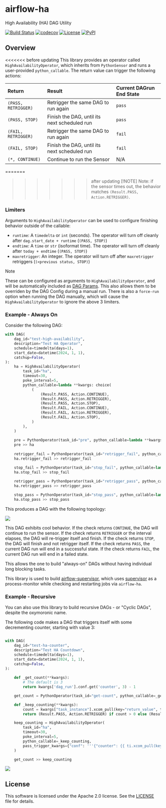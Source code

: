 # airflow-ha

High Availability (HA) DAG Utility

[![Build Status](https://github.com/airflow-laminar/airflow-ha/actions/workflows/build.yaml/badge.svg?branch=main&event=push)](https://github.com/airflow-laminar/airflow-ha/actions/workflows/build.yaml)
[![codecov](https://codecov.io/gh/airflow-laminar/airflow-ha/branch/main/graph/badge.svg)](https://codecov.io/gh/airflow-laminar/airflow-ha)
[![License](https://img.shields.io/github/license/airflow-laminar/airflow-ha)](https://github.com/airflow-laminar/airflow-ha)
[![PyPI](https://img.shields.io/pypi/v/airflow-ha.svg)](https://pypi.python.org/pypi/airflow-ha)

## Overview

<<<<<<< before updating
This library provides an operator called `HighAvailabilityOperator`, which inherits from `PythonSensor` and runs a user-provided `python_callable`.
The return value can trigger the following actions:

| Return              | Result                                       | Current DAGrun End State |
| :-----              | :-----                                       | :----------------------- |
| `(PASS, RETRIGGER)` | Retrigger the same DAG to run again          | `pass`                   |
| `(PASS, STOP)`      | Finish the DAG, until its next scheduled run | `pass`                   |
| `(FAIL, RETRIGGER)` | Retrigger the same DAG to run again          | `fail`                   |
| `(FAIL, STOP)`      | Finish the DAG, until its next scheduled run | `fail`                   |
| `(*, CONTINUE)`     | Continue to run the Sensor                   | N/A                      |

=======
>>>>>>> after updating
> [!NOTE]
> Note: if the sensor times out, the behavior matches `(Result.PASS, Action.RETRIGGER)`.

### Limiters

Arguments to `HighAvailabilityOperator` can be used to configure finishing behavior outside of the callable:

- `runtime`: A `timedelta` or `int` (seconds). The operator will turn off cleanly after `dag.start_date + runtime` (`(PASS, STOP)`)
- `endtime`: A `time` or `str` (isoformat time). The operator will turn off cleanly after `today + endtime` (`(PASS, STOP)`)
- `maxretrigger`: An integer. The operator will turn off after `maxretrigger` retriggers (`(<previous status, STOP)`)

> [!NOTE]
> These can be configured as arguments to `HighAvailabilityOperator`, and will be automatically included as [DAG Params](https://airflow.apache.org/docs/apache-airflow/stable/core-concepts/params.html). This also allows them to be overriden by the DAG Config during a manual run. There is also a `force-run` option when running the DAG manually, which will cause the `HighAvailabilityOperator` to ignore the above 3 limiters.


### Example - Always On

Consider the following DAG:

```python
with DAG(
    dag_id="test-high-availability",
    description="Test HA Operator",
    schedule=timedelta(days=1),
    start_date=datetime(2024, 1, 1),
    catchup=False,
):
    ha = HighAvailabilityOperator(
        task_id="ha",
        timeout=30,
        poke_interval=5,
        python_callable=lambda **kwargs: choice(
            (
                (Result.PASS, Action.CONTINUE),
                (Result.PASS, Action.RETRIGGER),
                (Result.PASS, Action.STOP),
                (Result.FAIL, Action.CONTINUE),
                (Result.FAIL, Action.RETRIGGER),
                (Result.FAIL, Action.STOP),
            )
        ),
    )
    
    pre = PythonOperator(task_id="pre", python_callable=lambda **kwargs: "test")
    pre >> ha
    
    retrigger_fail = PythonOperator(task_id="retrigger_fail", python_callable=lambda **kwargs: "test")
    ha.retrigger_fail >> retrigger_fail

    stop_fail = PythonOperator(task_id="stop_fail", python_callable=lambda **kwargs: fail_, trigger_rule="all_failed")
    ha.stop_fail >> stop_fail
    
    retrigger_pass = PythonOperator(task_id="retrigger_pass", python_callable=lambda **kwargs: "test")
    ha.retrigger_pass >> retrigger_pass

    stop_pass = PythonOperator(task_id="stop_pass", python_callable=lambda **kwargs: "test")
    ha.stop_pass >> stop_pass
```

This produces a DAG with the following topology:

<img src="https://raw.githubusercontent.com/airflow-laminar/airflow-ha/main/docs/src/top.png" />

This DAG exhibits cool behavior.
If the check returns `CONTINUE`, the DAG will continue to run the sensor.
If the check returns `RETRIGGER` or the interval elapses, the DAG will re-trigger itself and finish.
If the check returns `STOP`, the DAG will finish and not retrigger itself. 
If the check returns `PASS`, the current DAG run will end in a successful state.
If the check returns `FAIL`, the current DAG run will end in a failed state.

This allows the one to build "always-on" DAGs without having individual long blocking tasks.

This library is used to build [airflow-supervisor](https://github.com/airflow-laminar/airflow-supervisor), which uses [supervisor](http://supervisord.org) as a process-monitor while checking and restarting jobs via `airflow-ha`.

### Example - Recursive

You can also use this library to build recursive DAGs - or "Cyclic DAGs", despite the oxymoronic name.

The following code makes a DAG that triggers itself with some decrementing counter, starting with value 3:

```python

with DAG(
    dag_id="test-ha-counter",
    description="Test HA Countdown",
    schedule=timedelta(days=1),
    start_date=datetime(2024, 1, 1),
    catchup=False,
):
    
    def _get_count(**kwargs):
        # The default is 3
        return kwargs['dag_run'].conf.get('counter', 3) - 1

    get_count = PythonOperator(task_id="get-count", python_callable=_get_count)

    def _keep_counting(**kwargs):
        count = kwargs["task_instance"].xcom_pull(key="return_value", task_ids="get-count")
        return (Result.PASS, Action.RETRIGGER) if count > 0 else (Result.PASS, Action.STOP) if count == 0 else (Result.FAIL, Action.STOP)

    keep_counting = HighAvailabilityOperator(
        task_id="ha",
        timeout=30,
        poke_interval=5,
        python_callable=_keep_counting,
        pass_trigger_kwargs={"conf": '''{"counter": {{ ti.xcom_pull(key="return_value", task_ids="get-count") }}}'''},
    )

    get_count >> keep_counting
```
<img src="https://raw.githubusercontent.com/airflow-laminar/airflow-ha/main/docs/src/rec.png" />

## License

This software is licensed under the Apache 2.0 license. See the [LICENSE](LICENSE) file for details.
